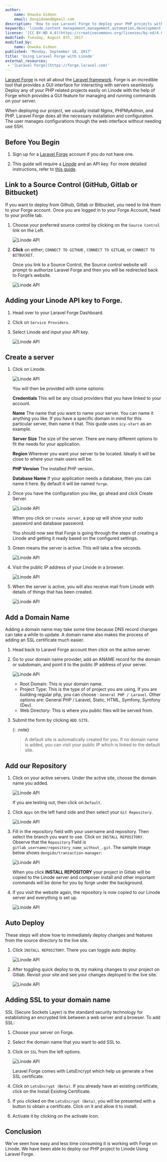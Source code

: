 ```yaml
---
author:
    name: Onwuka Gideon
    email: dongidomed@gmail.com
description: 'How to use Laravel Forge to deploy your PHP projects with Linode'
keywords: 'linode,content management,management,automation,development,laravel,php,wordpress,drupal,cms,joomla,server,Forge,Laravel Forge'
license: '[CC BY-ND 4.0](https://creativecommons.org/licenses/by-nd/4.0)'
modified: Tuesday, August 8th, 2017 
modified_by:
    name: Onwuka Gideon
published: 'Monday, September 18, 2017'
title: 'Using Laravel Forge with Linode'
external_resources:
 - '[Laravel Forge](https://forge.laravel.com)'
---
```



[Laravel Forge](https://forge.laravel.com) is not all about the [Laravel framework](https://laravel.com). Forge is an incredible tool that provides a GUI interface for interacting with servers seamlessly. Deploy any of your PHP related projects easily on Linode with the help of Forge which provides a GUI feature for managing and running commands on your server.

When deploying our project, we usually install Nginx, PHPMyAdmin, and PHP. Laravel Forge does all the necessary installation and configuration. The user manages configurations though the web interface without needing use SSH.


## Before You Begin

1. Sign up for a  [Laravel Forge](https://forge.laravel.com/auth/register) account if you do not have one.

2. This guide will require a [Linode](https://www.linode.com/) and an API key. For more detailed instructions, refer to [this guide](https://www.linode.com/docs/platform/api/api-key).

## Link to a Source Control (GitHub, Gitlab or Bitbucket)

If you want to deploy from Github, Gitlab or Bitbucket, you need to link them to your Forge account. Once you are logged in to your Forge Account, head to your profile tab.

1. Choose your preferred source control by clicking on the `Source Control` link on the Left.

    ![Linode API](/docs/assets/configuration-management/linking_source_control.png)

2. **Click** on either; `CONNECT TO GITHUB` , `CONNECT TO GITLAB`, or `CONNECT TO BITBUCKET`. 

    Once you link to a Source Control, the Source control website will prompt to authorize Laravel Forge and then you will be redirected back to Forge’s website.

    ![Linode API](/docs/assets/configuration-management/source_control_authorized.png)

## Adding your Linode API key to Forge.

1. Head over to your Laravel Forge Dashboard.

2. Click on `Service Providers`.

3. Select Linode and input your API key.

   ![Linode API](/docs/assets/configuration-management/adding_api_key_to_forge.png)

## Create a server

1. Click on Linode.

    ![Linode API](/docs/assets/configuration-management/create_a_server.png)

    You will then be provided with some options:

    **Credentials** This will be any cloud providers that you have linked to your account.

    **Name** The name that you want to name your server. You can name it anything you like. If you have a specific domain in mind for this particular server, then name it that. This guide uses `icy-start` as an example.

    **Server Size** The size of the server. There are many different options to fit the needs for your application.

    **Region** Wherever you want your server to be located. Ideally it will be close to where your main users will be.

    **PHP Version** The installed PHP version..

    **Database Name** If your application needs a database, then you can name it here. By default it will be named `forge`.

2. Once you have the configuration you like, go ahead and click Create Server. 

    ![Linode API](/docs/assets/configuration-management/server_credential.png)

    When you click on `create server`, a pop up will show your sudo password and database password.

    You should now see that Forge is going through the steps of creating a Linode and getting it ready based on the configured settings.

3. Green means the server is active. This will take a few seconds.

    ![Linode API](/docs/assets/configuration-management/active_servers.png)

4. Visit the public IP address of your Linode in a browser.

    ![Linode API](/docs/assets/configuration-management/server_set_up_with_php_7_1.png)

5. When the server is active, you will also receive mail from Linode with details of things that has been created.

    ![Linode API](/docs/assets/configuration-management/mail_from_linode_showing_details_created.png)

## Add a Domain Name

Adding a domain name may take some time because DNS record changes can take a while to update. A domain name also makes the process of adding an SSL certificate much easier.

1. Head back to Laravel Forge account then click on the active server. 

2. Go to your domain name provider, add an ANAME record for the domain or subdomain, and point it to the public IP address of your server. 


    ![Linode API](/docs/assets/configuration-management/adding_new_domain.png)

    - Root Domain: This is your domain name.
    - Project Type: This is the type of of project you are using, If you are building regular php, you can choose : `General PHP / Laravel`. Other options are: General PHP / Laravel, Static, HTML, Symfony, Symfony (Dev).
    - Web Directory: This is where you public files will be served from.

3. Submit the form by clicking `ADD SITE`.

    {: .note}
    >
    > A default site is automatically created for you. If no domain name is added, you can visit your public IP which is linked to the default site.


## Add our Repository

1. Click on your active servers. Under the active site, choose the domain name you added.

    ![Linode API](/docs/assets/configuration-management/adding_repository.gif)

    If you are testing out, then click on `Default`.

2. Click `Apps` on the left hand side and then select your `Git Repository`.

    ![Linode API](/docs/assets/configuration-management/adding_git_repository.png)

3. Fill in the repository field with your username and repository. Then select the branch you want to use. Click on `INSTALL REPOSITORY`. Observe that the `Repository` Field is `gitlab_username/repository_name_without_.git`. The sample image below shows `dongido/transaction-manager`:

    ![Linode API](/docs/assets/configuration-management/git_repository_name.png)

    When you click **INSTALL REPOSITORY** your project in Gitlab will be copied to the Linode server and composer install and other important commands will be done for you by forge under the background. 

4. If you visit the website again, the repository is now copied to our Linode server and everything is set up.

    ![Linode API](/docs/assets/configuration-management/site_up_and_running.png)

## Auto Deploy
These steps will show how to immediately deploy changes and features from the source directory to the live site.

1. Click `INSTALL REPOSITORY`. There you can toggle auto deploy.

    ![Linode API](/docs/assets/configuration-management/Laravel_forge_deploy.png)

2. After toggling quick deploy to `ON`, try making changes to your project on Gitlab. Revisit your site and see your changes deployed to the live site.

    ![Linode API](/docs/assets/configuration-management/laravel_forge_sites.png)

## Adding SSL to your domain name
SSL (Secure Sockets Layer) is the standard security technology for establishing an encrypted link between a web server and a browser. To add SSL:

1. Choose your server on Forge.

2. Select the domain name that you want to add SSL to. 

3. Click on `SSL` from the left options.

    ![Linode API](/docs/assets/configuration-management/laravel_forge_adding_ssl.png)

    Laravel Forge comes with LetsEncrypt which help us generate a free SSL certificate.

4. Click on `LetsEncrypt (Beta)`. If you already have an existing certificate, click on the Install Existing Certificate. 

5. If you clicked on the `LetsEncrypt (Beta)`, you will be presented with a button to obtain a certificate. Click on it and allow it to install. 

6. Activate it by clicking on the activate icon.

## Conclusion
We've seen how easy and less time consuming it is working with Forge on Linode. We have been able to deploy our PHP project to Linode Using Laravel Forge.
